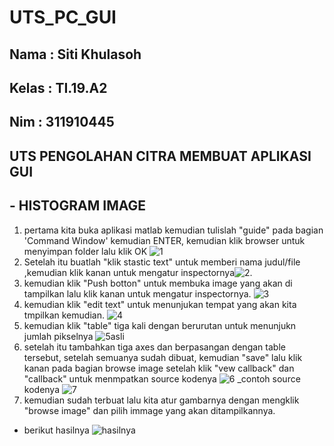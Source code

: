 # UTS_PC_GUI

## Nama  : Siti Khulasoh
## Kelas : TI.19.A2
## Nim   : 311910445
 ## UTS PENGOLAHAN CITRA MEMBUAT APLIKASI GUI
 
 ## - HISTOGRAM IMAGE
 
 1. pertama kita buka aplikasi matlab kemudian tulislah "guide" pada bagian 'Command Window' kemudian ENTER, kemudian klik browser untuk menyimpan folder lalu klik OK
![1](https://user-images.githubusercontent.com/56240533/116882948-3c5c2e00-ac4f-11eb-9172-1bc088c5f1e6.png)
2. Setelah itu buatlah "klik stastic text" untuk memberi nama judul/file ,kemudian klik kanan untuk mengatur inspectornya![2](https://user-images.githubusercontent.com/56240533/116883428-cb694600-ac4f-11eb-8472-f701dda52340.png).
3. kemudian klik "Push botton" untuk membuka image yang akan di tampilkan lalu klik kanan untuk mengatur inspectornya.
![3](https://user-images.githubusercontent.com/56240533/116883738-226f1b00-ac50-11eb-9d0d-d543b474238d.png)
4.  kemudian klik "edit text" untuk menunjukan tempat yang akan kita tmpilkan kemudian.
![4](https://user-images.githubusercontent.com/56240533/116885179-cb6a4580-ac51-11eb-87ed-4667f1316705.png)
5. kemudian klik "table" tiga kali dengan berurutan untuk menunjukn jumlah pikselnya
![5asli](https://user-images.githubusercontent.com/56240533/116884218-afb26f80-ac50-11eb-8b67-cc6ef86f476b.png)
6. setelah itu tambahkan tiga axes dan berpasangan dengan table tersebut, setelah semuanya sudah dibuat, kemudian "save" lalu klik kanan pada bagian browse image setelah klik "vew callback" dan "callback" untuk menmpatkan source kodenya
![6](https://user-images.githubusercontent.com/56240533/116884590-19cb1480-ac51-11eb-9491-e2eefcecef69.png)
_contoh source kodenya
![7](https://user-images.githubusercontent.com/56240533/116884692-38c9a680-ac51-11eb-8868-f73f850696a8.png)
7. kemudian sudah terbuat lalu kita atur gambarnya dengan mengklik "browse image" dan pilih immage yang akan ditampilkannya.

- berikut hasilnya
![hasilnya](https://user-images.githubusercontent.com/56240533/116884859-6ca4cc00-ac51-11eb-83e3-922bdf35f106.png)





 
 
